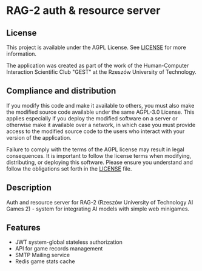 # RAG-2 auth & resource server

## License

This project is available under the AGPL License. See [LICENSE](./LICENSE) for more information.

The application was created as part of the work of the Human-Computer Interaction Scientific Club "GEST" at the Rzeszów
University of Technology.

## Compliance and distribution

If you modify this code and make it available to others, you must also make the modified source code available under the
same AGPL-3.0 License. This applies especially if you deploy the modified software on a server or otherwise make it
available over a network, in which case you must provide access to the modified source code to the users who interact
with your version of the application.

Failure to comply with the terms of the AGPL license may result in legal consequences. It is important to follow the
license terms when modifying, distributing, or deploying this software. Please ensure you understand and follow the
obligations set forth in the [LICENSE](LICENSE) file.

## Description

Auth and resource server for RAG-2 (Rzeszów University of Technology AI Games 2) - system for integrating AI models with
simple web minigames.

## Features

- JWT system-global stateless authorization
- API for game records management
- SMTP Mailing service
- Redis game stats cache
